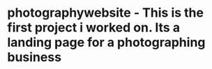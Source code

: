 # photographywebsite - This is the first project i worked on. Its a landing page for a photographing business
